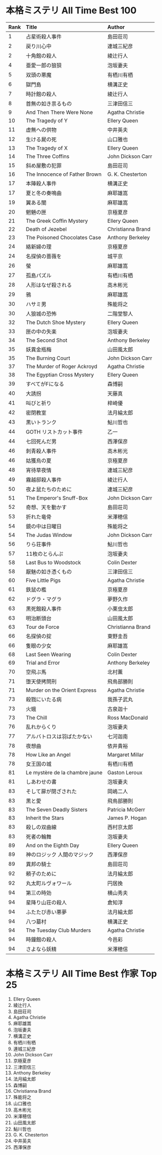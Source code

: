 # 本格ミステリ All Time Best 100

| Rank | Title                          | Author            |
| :--- | :----------------------------- | :---------------- |
| 1    | 占星術殺人事件                        | 島田荘司              |
| 2    | 戻り川心中                          | 連城三紀彦             |
| 2    | 十角館の殺人                         | 綾辻行人              |
| 4    | 亜愛一郎の狼狽                        | 泡坂妻夫              |
| 5    | 双頭の悪魔                          | 有栖川有栖             |
| 6    | 獄門島                            | 横溝正史              |
| 7    | 時計館の殺人                         | 綾辻行人              |
| 8    | 首無の如き祟るもの                      | 三津田信三             |
| 9    | And Then There Were None       | Agatha Christie   |
| 10   | The Tragedy of Y               | Ellery Queen      |
| 11   | 虚無への供物                         | 中井英夫              |
| 12   | 生ける屍の死                         | 山口雅也              |
| 13   | The Tragedy of X               | Ellery Queen      |
| 14   | The Three Coffins              | John Dickson Carr |
| 15   | 斜め屋敷の犯罪                        | 島田荘司              |
| 16   | The Innocence of Father Brown  | G. K. Chesterton  |
| 17   | 本陣殺人事件                         | 横溝正史              |
| 17   | 夏と冬の奏鳴曲                        | 麻耶雄嵩              |
| 19   | 翼ある闇                           | 麻耶雄嵩              |
| 20   | 魍魎の匣                           | 京極夏彦              |
| 21   | The Greek Coffin Mystery       | Ellery Queen      |
| 22   | Death of Jezebel               | Christianna Brand |
| 23   | The Poisoned Chocolates Case   | Anthony Berkeley  |
| 24   | 絡新婦の理                          | 京極夏彦              |
| 24   | 名探偵の蔷薇を                        | 城平京               |
| 26   | 螢                              | 麻耶雄嵩              |
| 27   | 孤島パズル                          | 有栖川有栖             |
| 28   | 人形はなぜ殺される                      | 高木彬光              |
| 29   | 鴉                              | 麻耶雄嵩              |
| 30   | ハサミ男                           | 殊能将之              |
| 30   | 人狼城の恐怖                         | 二階堂黎人             |
| 32   | The Dutch Shoe Mystery         | Ellery Queen      |
| 33   | 匣の中の失楽                         | 泡坂妻夫              |
| 34   | The Second Shot                | Anthony Berkeley  |
| 35   | 妖異金瓶梅                          | 山田風太郎             |
| 35   | The Burning Court              | John Dickson Carr |
| 37   | The Murder of Roger Ackroyd    | Agatha Christie   |
| 38   | The Egyptian Cross Mystery     | Ellery Queen      |
| 39   | すべてがFになる                       | 森博嗣               |
| 40   | 大誘拐                            | 天藤真               |
| 41   | 叫びと祈り                          | 梓崎優               |
| 42   | 密閉教室                           | 法月綸太郎             |
| 43   | 黒いトランク                         | 鮎川哲也              |
| 44   | GOTH リストカット事件                  | 乙一                |
| 44   | 七回死んだ男                         | 西澤保彦              |
| 46   | 刺青殺人事件                         | 高木彬光              |
| 46   | 姑獲烏の夏                          | 京極夏彦              |
| 48   | 宵待草夜情                          | 連城三紀彦             |
| 49   | 霧越邸殺人事件                        | 綾辻行人              |
| 50   | 夜よ鼠たちのために                      | 連城三紀彦             |
| 51   | The Emperor's Snuff-Box        | John Dickson Carr |
| 52   | 奇想、天を動かす                       | 島田荘司              |
| 53   | 折れた竜骨                          | 米澤穂信              |
| 54   | 鏡の中は日曜日                        | 殊能将之              |
| 54   | The Judas Window               | John Dickson Carr |
| 56   | りら荘事件                          | 鮎川哲也              |
| 57   | 11枚のとらんぷ                       | 泡坂妻夫              |
| 58   | Last Bus to Woodstock          | Colin Dexter      |
| 58   | 厭魅の如き憑くもの                      | 三津田信三             |
| 60   | Five Little Pigs               | Agatha Christie   |
| 61   | 鉄鼠の檻                           | 京極夏彦              |
| 62   | ドグラ・マグラ                        | 夢野久作              |
| 63   | 黒死館殺人事件                        | 小栗虫太郎             |
| 63   | 明治断頭台                          | 山田風太郎             |
| 63   | Tour de Force                  | Christianna Brand |
| 66   | 名探偵の掟                          | 東野圭吾              |
| 66   | 隻眼の少女                          | 麻耶雄嵩              |
| 68   | Last Seen Wearing              | Colin Dexter      |
| 69   | Trial and Error                | Anthony Berkeley  |
| 70   | 空飛ぶ馬                           | 北村薫               |
| 71   | 堕天使拷問刑                         | 飛鳥部勝則             |
| 71   | Murder on the Orient Express   | Agatha Christie   |
| 73   | 殺戮にいたる病                        | 我孫子武丸             |
| 73   | 火蛾                             | 古泉迦十              |
| 73   | The Chill                      | Ross MacDonald    |
| 76   | 乱れからくり                         | 泡坂妻夫              |
| 77   | アルバトロスは羽ばたかない                  | 七河迦南              |
| 78   | 夜想曲                            | 依井貴裕              |
| 78   | How Like an Angel              | Margaret Millar   |
| 78   | 女王国の城                          | 有栖川有栖             |
| 81   | Le mystère de la chambre jaune | Gaston Leroux     |
| 81   | しあわせの書                         | 泡坂妻夫              |
| 83   | そして扉が閉ざされた                     | 岡嶋二人              |
| 83   | 黒と愛                            | 飛鳥部勝則             |
| 83   | The Seven Deadly Sisters       | Patricia McGerr   |
| 83   | Inherit the Stars              | James P. Hogan    |
| 83   | 殺しの双曲線                         | 西村京太郎             |
| 83   | 死者の輪舞                          | 泡坂妻夫              |
| 89   | And on the Eighth Day          | Ellery Queen      |
| 89   | 神のロジック 人間のマジック                 | 西澤保彦              |
| 89   | 異邦の騎士                          | 島田荘司              |
| 92   | 頼子のために                         | 法月綸太郎             |
| 92   | 丸太町ルヴォワール                      | 円居挽               |
| 94   | 第三の時効                          | 横山秀夫              |
| 94   | 星降り山荘の殺人                       | 倉知淳               |
| 94   | ふたたび赤い悪夢                       | 法月綸太郎             |
| 94   | 八つ墓村                           | 横溝正史              |
| 94   | The Tuesday Club Murders       | Agatha Christie   |
| 94   | 時鐘館の殺人                         | 今邑彩               |
| 94   | さよなら妖精                         | 米澤穂信              |

# 本格ミステリ All Time Best 作家 Top 25

1. Ellery Queen
2. 綾辻行人
3. 島田荘司
4. Agatha Christie
5. 麻耶雄嵩
6. 泡坂妻夫
7. 横溝正史
8. 有栖川有栖
9. 連城三紀彦
10. John Dickson Carr
11. 京極夏彦
12. 三津田信三
13. Anthony Berkeley
14. 法月綸太郎
15. 森博嗣
16. Christianna Brand
17. 殊能将之
18. 山口雅也
19. 高木彬光
20. 米澤穂信
21. 山田風太郎
22. 鮎川哲也
23. G. K. Chesterton
24. 中井英夫
25. 西澤保彦
